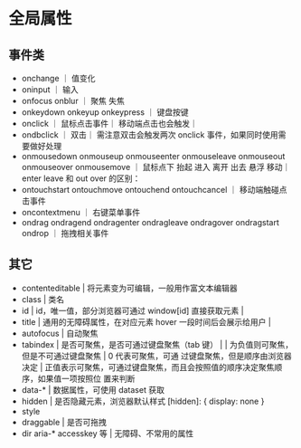# 全局属性

## 事件类

-   onchange ｜ 值变化
-   oninput ｜ 输入
-   onfocus onblur ｜ 聚焦 失焦
-   onkeydown onkeyup onkeypress ｜ 键盘按键
-   onclick ｜ 鼠标点击事件｜ 移动端点击也会触发｜
-   ondbclick ｜ 双击｜ 需注意双击会触发两次 onclick 事件，如果同时使用需要做好处理
-   onmousedown onmouseup onmouseenter onmouseleave onmouseout onmouseover onmousemove ｜ 鼠标点下 抬起 进入 离开 出去
    悬浮 移动｜ enter leave 和 out over 的区别：
-   ontouchstart ontouchmove ontouchend ontouchcancel ｜ 移动端触碰点击事件
-   oncontextmenu ｜ 右键菜单事件
-   ondrag ondragend ondragenter ondragleave ondragover ondragstart ondrop ｜ 拖拽相关事件

## 其它

-   contenteditable | 将元素变为可编辑，一般用作富文本编辑器
-   class | 类名
-   id | id，唯一值，部分浏览器可通过 window[id] 直接获取元素 |
-   title | 通用的无障碍属性，在对应元素 hover 一段时间后会展示给用户 |
-   autofocus | 自动聚焦
-   tabindex | 是否可聚焦，是否可通过键盘聚焦（tab 键） | | ​ 为负值则可聚焦，但是不可通过键盘聚焦 | ​0 代表可聚焦，可通
    过键盘聚焦，但是顺序由浏览器决定 | 正值表示可聚焦，可通过键盘聚焦，而且会按照值的顺序决定聚焦顺序，如果值一项按照位
    置来判断
-   data-\* | 数据属性，可使用 dataset 获取
-   hidden | 是否隐藏元素，浏览器默认样式 [hidden]: { display: none }
-   style
-   draggable | 是否可拖拽
-   dir aria-\* accesskey 等 | 无障碍、不常用的属性
